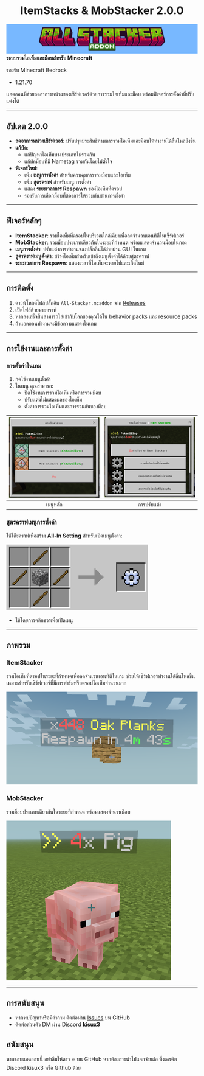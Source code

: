 <h1 align="center">ItemStacks & MobStacker 2.0.0</h1>

![Plugin Banner](https://github.com/PUKAN223/AllStacker-Addons/blob/2.0.0-release/resource/banner.png?raw=true)  
**ระบบรวมไอเท็มและม็อบสำหรับ Minecraft**  

รองรับ Minecraft Bedrock
  - 1.21.70

เเอดออนที่ช่วยลดอาการหน่วงของเซิร์ฟเวอร์ด้วยการรวมไอเท็มและม็อบ พร้อมฟีเจอร์การตั้งค่าที่ปรับแต่งได้

---

## อัปเดต 2.0.0
- **ลดอาการหน่วงเซิร์ฟเวอร์**: ปรับปรุงประสิทธิภาพการรวมไอเท็มและม็อบให้ทำงานได้ลื่นไหลยิ่งขึ้น
- **แก้บัค**:
  - แก้ปัญหาไอเท็มบางประเภทไม่รวมกัน
  - แก้บัคม็อบที่มี Nametag รวมกันโดยไม่ตั้งใจ
- **ฟีเจอร์ใหม่**:
  - เพิ่ม **เมนูการตั้งค่า** สำหรับควบคุมการรวมม็อบและไอเท็ม
  - เพิ่ม **สูตรคราฟ** สำหรับเมนูการตั้งค่า
  - แสดง **ระยะเวลาการ Respawn** ของไอเท็มที่ดรอป
  - รองรับการเลือกม็อบที่ต้องการให้รวมกันผ่านการตั้งค่า

---

## ฟีเจอร์หลักๆ
- **ItemStacker**: รวมไอเท็มที่ดรอปในบริเวณใกล้เคียงเพื่อลดจำนวนเอนทิตีในเซิร์ฟเวอร์
- **MobStacker**: รวมม็อบประเภทเดียวกันในระยะที่กำหนด พร้อมแสดงจำนวนม็อบในกอง
- **เมนูการตั้งค่า**: ปรับแต่งการทำงานของปลั๊กอินได้ง่ายผ่าน GUI ในเกม
- **สูตรคราฟเมนูตั้งค่า**: สร้างไอเท็มสำหรับเข้าถึงเมนูตั้งค่าได้ด้วยสูตรคราฟ
- **ระยะเวลาการ Respawn**: แสดงเวลาที่ไอเท็มจะหายไปและเกิดใหม่

---

## การติดตั้ง
1. ดาวน์โหลดไฟล์ปลั๊กอิน `All-Stacker.mcaddon` จาก [Releases](#)
2. เปิดไฟล์ด้วยมายคราฟ 
3. หากลงเสร็จสิ้นสามารถใส่เข้ากับโลกของคุณได้ใน behavior packs เเละ resource packs
4. ถ้าเเอดออนทำงานจะมีข้อความเเสดงในเกม

---

## การใช้งานและการตั้งค่า
### การตั้งค่าในเกม
1. กดใช้งานเมนูตั้งค่า
2. ในเมนู คุณสามารถ:
   - ปิดใช้งานการรวมไอเท็มหรือการรวมม็อบ
   - ปรับเเต่งไม่เเสดงผลของไอเท็ม
   - ตั้งค่าการรวมไอเท็มเเละการรวมกันของม็อบ

| ![Configuration 1](https://github.com/PUKAN223/AllStacker-Addons/blob/2.0.0-release/resource/setting_1.png?raw=true) | ![Configuration 2](https://github.com/PUKAN223/AllStacker-Addons/blob/2.0.0-release/resource/setting_2.png?raw=true) |
|:-----------------------------------------------------------------------:|:-----------------------------------------------------------------------:|
| เมนูหลัก                                                             | การปรับเเต่ง                                                              |

### สูตรคราฟเมนูการตั้งค่า
ใช้โต๊ะคราฟเพื่อสร้าง **All-In Setting** สำหรับเปิดเมนูตั้งค่า:

![Recipes](https://github.com/PUKAN223/AllStacker-Addons/blob/2.0.0-release/resource/recipes.png?raw=true)

- ใช้โดยการคลิกขวาเพื่อเปิดเมนู

---

## ภาพรวม
### ItemStacker
รวมไอเท็มที่ดรอปในระยะที่กำหนดเพื่อลดจำนวนเอนทิตีในเกม ช่วยให้เซิร์ฟเวอร์ทำงานได้ลื่นไหลขึ้น เหมาะสำหรับเซิร์ฟเวอร์ที่มีการฟาร์มหรือดรอปไอเท็มจำนวนมาก

![ItemStacker](https://github.com/PUKAN223/AllStacker-Addons/blob/2.0.0-release/resource/item.png?raw=true)

### MobStacker
รวมม็อบประเภทเดียวกันในระยะที่กำหนด พร้อมแสดงจำนวนม็อบ

![MobStacker](https://github.com/PUKAN223/AllStacker-Addons/blob/2.0.0-release/resource/mob.png?raw=true)

---

## การสนับสนุน
- หากพบปัญหาหรือมีคำถาม ติดต่อผ่าน [Issues](#) บน GitHub
- ติดต่อส่วนตัว DM ผ่าน Discord **kisux3**

## สนับสนุน
หากชอบเเอดออนนี้ อย่าลืมให้ดาว ⭐ บน GitHub
หากต้องการนำไปเเจกจ่ายต่อ ทิ้งเครดิต Discord kisux3 หรือ Github ด้วย
